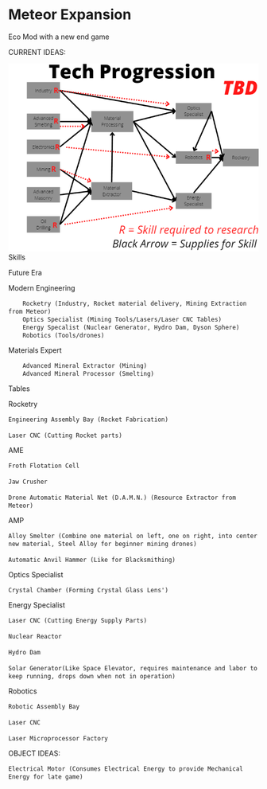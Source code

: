 # Meteor Expansion
 Eco Mod with a new end game

CURRENT IDEAS:

![TechTree](https://github.com/Valderg/Meteor-Expansion/blob/main/TechTree.png)
Skills

   Future Era
  
   Modern Engineering
			
        Rocketry (Industry, Rocket material delivery, Mining Extraction from Meteor)   
        Optics Specialist (Mining Tools/Lasers/Laser CNC Tables)
        Energy Specalist (Nuclear Generator, Hydro Dam, Dyson Sphere)   
        Robotics (Tools/drones)
        
								
								
								
   Materials Expert
			
        Advanced Mineral Extractor (Mining)
        Advanced Mineral Processor (Smelting)


    


Tables


   Rocketry
  
    Engineering Assembly Bay (Rocket Fabrication)
    
    Laser CNC (Cutting Rocket parts)
    
    
  AME
  
    Froth Flotation Cell
    
    Jaw Crusher
    
    Drone Automatic Material Net (D.A.M.N.) (Resource Extractor from Meteor)
    
    
  AMP
  
    Alloy Smelter (Combine one material on left, one on right, into center new material, Steel Alloy for beginner mining drones)
    
    Automatic Anvil Hammer (Like for Blacksmithing)
    
    
  Optics Specialist
  
    Crystal Chamber (Forming Crystal Glass Lens')
    
    
  Energy Specialist
  
    Laser CNC (Cutting Energy Supply Parts)
    
    Nuclear Reactor
    
    Hydro Dam
    
    Solar Generator(Like Space Elevator, requires maintenance and labor to keep running, drops down when not in operation)
    
    
  Robotics
  
    Robotic Assembly Bay
    
    Laser CNC
    
    Laser Microprocessor Factory
    
    



OBJECT IDEAS:

    Electrical Motor (Consumes Electrical Energy to provide Mechanical Energy for late game)
